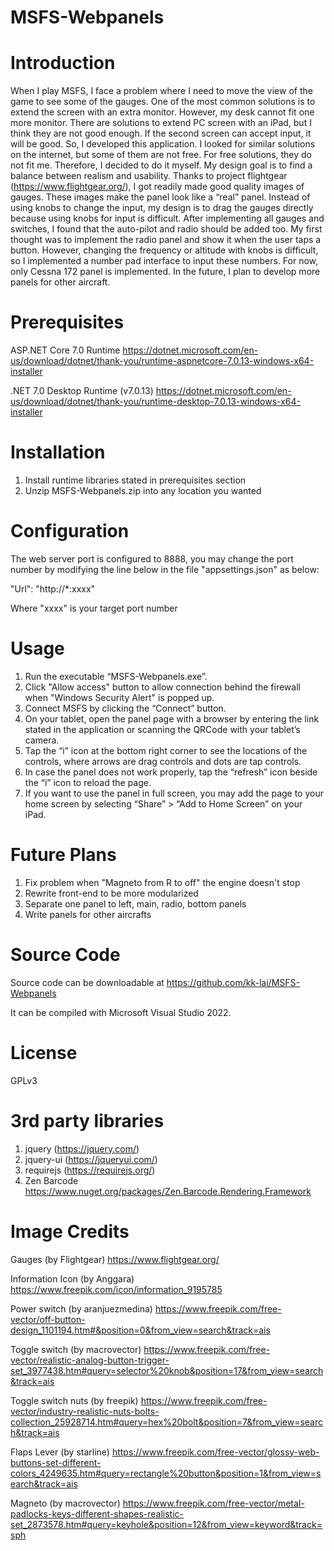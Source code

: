 # MSFS-Webpanels

Introduction
============
When I play MSFS, I face a problem where I need to move the view of the game to see some of the gauges. One of the most common solutions is to extend the screen with an extra monitor. However, my desk cannot fit one more monitor. There are solutions to extend PC screen with an iPad, but I think they are not good enough. If the second screen can accept input, it will be good. So, I developed this application. I looked for similar solutions on the internet, but some of them are not free. For free solutions, they do not fit me. Therefore, I decided to do it myself. My design goal is to find a balance between realism and usability. Thanks to project flightgear (https://www.flightgear.org/), I got readily made good quality images of gauges. These images make the panel look like a “real” panel. Instead of using knobs to change the input, my design is to drag the gauges directly because using knobs for input is difficult. After implementing all gauges and switches, I found that the auto-pilot and radio should be added too. My first thought was to implement the radio panel and show it when the user taps a button. However, changing the frequency or altitude with knobs is difficult, so I implemented a number pad interface to input these numbers. For now, only Cessna 172 panel is implemented. In the future, I plan to develop more panels for other aircraft.

Prerequisites
=============
ASP.NET Core 7.0 Runtime
https://dotnet.microsoft.com/en-us/download/dotnet/thank-you/runtime-aspnetcore-7.0.13-windows-x64-installer

.NET 7.0 Desktop Runtime (v7.0.13)
https://dotnet.microsoft.com/en-us/download/dotnet/thank-you/runtime-desktop-7.0.13-windows-x64-installer

Installation
============
1. Install runtime libraries stated in prerequisites section
2. Unzip MSFS-Webpanels.zip into any location you wanted

Configuration
=============
The web server port is configured to 8888, you may change the port number by modifying the line below in the file "appsettings.json" as below:

"Url": "http://*:xxxx"

Where "xxxx" is your target port number
 
Usage
=====
1. Run the executable “MSFS-Webpanels.exe”.
2. Click "Allow access" button to allow connection behind the firewall when "Windows Security Alert" is popped up.
3. Connect MSFS by clicking the “Connect” button.
4. On your tablet, open the panel page with a browser by entering the link stated in the application or scanning the QRCode with your tablet’s camera.
5. Tap the “i” icon at the bottom right corner to see the locations of the controls, where arrows are drag controls and dots are tap controls.
6. In case the panel does not work properly, tap the “refresh” icon beside the “i” icon to reload the page.
7. If you want to use the panel in full screen, you may add the page to your home screen by selecting “Share” > “Add to Home Screen” on your iPad.

Future Plans
============
1. Fix problem when "Magneto from R to off" the engine doesn't stop
2. Rewrite front-end to be more modularized
3. Separate one panel to left, main, radio, bottom panels
4. Write panels for other aircrafts

Source Code
===========
Source code can be downloadable at https://github.com/kk-lai/MSFS-Webpanels 

It can be compiled with Microsoft Visual Studio 2022.

License
=======
GPLv3

3rd party libraries
===================
1. jquery (https://jquery.com/)
2. jquery-ui (https://jqueryui.com/)
3. requirejs (https://requirejs.org/)
4. Zen Barcode https://www.nuget.org/packages/Zen.Barcode.Rendering.Framework

Image Credits
=============
Gauges (by Flightgear)
https://www.flightgear.org/

Information Icon (by Anggara)
https://www.freepik.com/icon/information_9195785 

Power switch (by aranjuezmedina)
https://www.freepik.com/free-vector/off-button-design_1101194.htm#&position=0&from_view=search&track=ais

Toggle switch (by macrovector)
https://www.freepik.com/free-vector/realistic-analog-button-trigger-set_3977438.htm#query=selector%20knob&position=17&from_view=search&track=ais

Toggle switch nuts (by freepik)
https://www.freepik.com/free-vector/industry-realistic-nuts-bolts-collection_25928714.htm#query=hex%20bolt&position=7&from_view=search&track=ais

Flaps Lever (by starline)
https://www.freepik.com/free-vector/glossy-web-buttons-set-different-colors_4249635.htm#query=rectangle%20button&position=1&from_view=search&track=ais

Magneto (by macrovector)
https://www.freepik.com/free-vector/metal-padlocks-keys-different-shapes-realistic-set_2873578.htm#query=keyhole&position=12&from_view=keyword&track=sph
